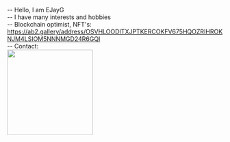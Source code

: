 -- Hello, I am EJayG<br/>
-- I have many interests and hobbies<br/>
-- Blockchain optimist, NFT's:
https://ab2.gallery/address/OSVHLOODITXJPTKERCOKFV675HQOZRIHROKNJM4LSIOM5NNNMGD24R6GQI<br/>
-- Contact:<br/>
<img src="https://user-images.githubusercontent.com/87142245/149638085-af6dc4d1-f858-4e30-ace4-ae3b9e269490.png" height="200" width="200"><img/>

